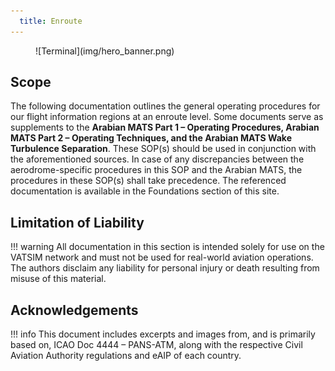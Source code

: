```yaml
---
  title: Enroute
---
```

<figure markdown>
![Terminal](img/hero_banner.png)
</figure>

## Scope
The following documentation outlines the general operating procedures for our flight information regions at an enroute level. Some documents serve as supplements to the **Arabian MATS Part 1 – Operating Procedures, Arabian MATS Part 2 – Operating Techniques, and the Arabian MATS Wake Turbulence Separation**. These SOP(s) should be used in conjunction with the aforementioned sources. In case of any discrepancies between the aerodrome-specific procedures in this SOP and the Arabian MATS, the procedures in these SOP(s) shall take precedence. The referenced documentation is available in the Foundations section of this site.

## Limitation of Liability
!!! warning
    All documentation in this section is intended solely for use on the VATSIM network and must not be used for real-world aviation operations. The authors disclaim any liability for personal injury or death resulting from misuse of this material.

## Acknowledgements
!!! info
    This document includes excerpts and images from, and is primarily based on, ICAO Doc 4444 – PANS-ATM, along with the respective Civil Aviation Authority regulations and eAIP of each country.

